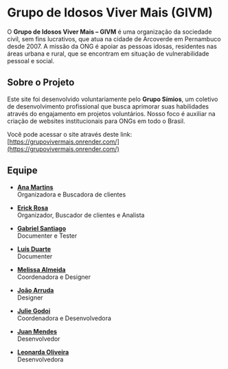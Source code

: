 # Grupo de Idosos Viver Mais (GIVM)

O **Grupo de Idosos Viver Mais – GIVM** é uma organização da sociedade civil, sem fins lucrativos, que atua na cidade de Arcoverde em Pernambuco desde 2007. A missão da ONG é apoiar as pessoas idosas, residentes nas áreas urbana e rural, que se encontram em situação de vulnerabilidade pessoal e social.

## Sobre o Projeto

Este site foi desenvolvido voluntariamente pelo **Grupo Símios**, um coletivo de desenvolvimento profissional que busca aprimorar suas habilidades através do engajamento em projetos voluntários. Nosso foco é auxiliar na criação de websites institucionais para ONGs em todo o Brasil.

Você pode acessar o site através deste link: [https://grupovivermais.onrender.com/](https://grupovivermais.onrender.com/)

## Equipe

- [**Ana Martins**](https://www.linkedin.com/in/ana-martins-129657261/)    
   Organizadora e Buscadora de clientes

- [**Erick Rosa**](https://www.linkedin.com/in/erick-rosa-12b83a228/)  
  Organizador, Buscador de clientes e Analista

- [**Gabriel Santiago**](https://www.linkedin.com/in/gabriel-santiago-a2112b22a/)  
  Documenter e Tester

- [**Luís Duarte**](https://www.linkedin.com/in/luiscduarte/)  
  Documenter

- [**Melissa Almeida**](https://www.linkedin.com/in/uxmelalmeida/)   
  Coordenadora e Designer

- [**João Arruda**](https://www.linkedin.com/in/joaoarruda5/)  
  Designer

- [**Julie Godoi**](https://www.linkedin.com/in/juliegodoi/)  
  Coordenadora e Desenvolvedora

- [**Juan Mendes**](https://www.linkedin.com/in/juan-henrique-04b072235/)  
  Desenvolvedor

- [**Leonarda Oliveira**](https://www.linkedin.com/in/leonarda-ferreira-a33859255/)  
  Desenvolvedora
